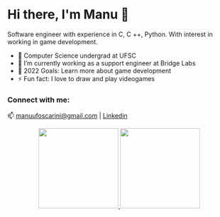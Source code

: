 
# Hi there, I'm Manu 👋

Software engineer with experience in C, C ++, Python. With interest in working in game development.

- 🔭 Computer Science undergrad at UFSC
- 👯 I’m currently working as a support engineer at Bridge Labs
- 🥅 2022 Goals: Learn more about game development
- ⚡ Fun fact: I love to draw and play videogames

### Connect with me:

:mailbox: manuufoscarini@gmail.com |
[Linkedin](https://www.linkedin.com/in/emanuelle-foscarini-a4a9b120a/)

<div align="center">
  <a href="https://github.com/manufoscarini">
  <img height="180em" src="https://github-readme-stats.vercel.app/api?username=manufoscarini&show_icons=true&theme=dracula&include_all_commits=true&count_private=true"/>
  <img height="180em" src="https://github-readme-stats.vercel.app/api/top-langs/?username=manufoscarini&layout=compact&langs_count=7&theme=dracula&?hide=css"/>
</div>
